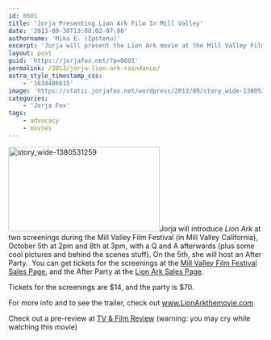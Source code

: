 ```yaml
---
id: 8601
title: 'Jorja Presenting Lion Ark Film In Mill Valley'
date: '2013-09-30T13:00:02-07:00'
authorname: 'Mika E. (Ipstenu)'
excerpt: 'Jorja will present the Lion Ark movie at the Mill Valley Film Festival next week.'
layout: post
guid: 'https://jorjafox.net/?p=8601'
permalink: /2013/jorja-lion-ark-raindance/
astra_style_timestamp_css:
    - '1634486615'
image: 'https://static.jorjafox.net/wordpress/2013/09/story_wide-1380531259.jpg'
categories:
    - 'Jorja Fox'
tags:
    - advocacy
    - movies
---
```


<a href="https://jorjafox.net/2013/jorja-lion-ark-raindance/story_wide-1380531259/" rel="attachment wp-att-8603"><img class="alignleft size-medium wp-image-8603" alt="story_wide-1380531259" src="//static.jorjafox.net/wordpress/2013/09/story_wide-1380531259-300x168.jpg" width="300" height="168" /></a>Jorja will introduce _Lion Ark_ at two screenings during the Mill Valley Film Festival (in Mill Valley California), October 5th at 2pm and 8th at 3pm, with a Q and A afterwards (plus some cool pictures and behind the scenes stuff). On the 5th, she will host an After Party.  You can get tickets for the screenings at the <a href="http://prod3.agileticketing.net/websales/pages/info.aspx?evtinfo=62699~dc929e81-dd77-4c40-bcf3-47ec6a85c146&amp;epguid=c612d5b0-2882-4166-821c-fe5114bf8af4">Mill Valley Film Festival Sales Page</a>, and the After Party at the <a href="http://www.lionarkthemovie.com/news/jorja-fox-to-host-us-premiere-after-party/">Lion Ark Sales Page</a>.

Tickets for the screenings are $14, and the party is $70.

For more info and to see the trailer, check out <a href="http://www.lionarkthemovie.com/">www.LionArkthemovie.com</a>

Check out a pre-review at <a href="http://www.tvandfilmreview.com/2013/10/01/raindance-special-lion-ark-review/">TV &amp; Film Review</a> (warning: you may cry while watching this movie)
